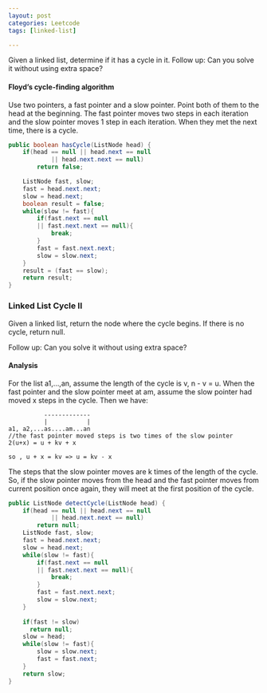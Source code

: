 ```yaml
---
layout: post
categories: Leetcode
tags: [linked-list]

---
```


Given a linked list, determine if it has a cycle in it. Follow up: Can you solve it without using extra space?

#### Floyd’s cycle-finding algorithm

Use two pointers, a fast pointer and a slow pointer. Point both of them to the head at the beginning.
The fast pointer moves two steps in each iteration and the slow pointer moves 1 step in each iteration.
When they met the next time, there is a cycle.

```java
public boolean hasCycle(ListNode head) {
    if(head == null || head.next == null 
            || head.next.next == null)
        return false;

    ListNode fast, slow;
    fast = head.next.next; 
    slow = head.next;
    boolean result = false;
    while(slow != fast){
        if(fast.next == null 
        || fast.next.next == null){
            break;
        }
        fast = fast.next.next; 
        slow = slow.next;           
    }
    result = (fast == slow);
    return result;
}
```

### Linked List Cycle II

Given a linked list, return the node where the cycle begins. If there is no cycle, return null. 

Follow up: Can you solve it without using extra space?

#### Analysis

For the list a1,…,an, assume the length of the cycle is v, n - v = u. When the fast pointer and the 
slow pointer meet at am, assume the slow pointer had moved x steps in the cycle. Then we have:

```
          -------------
          |           |
a1, a2,...as....am...an
//the fast pointer moved steps is two times of the slow pointer
2(u+x) = u + kv + x

so , u + x = kv => u = kv - x
```

The steps that the slow pointer moves are k times of the length of the cycle.
So, if the slow pointer moves from the head and the fast pointer moves from current position once again, 
they will meet at the first position of the cycle.

```java
public ListNode detectCycle(ListNode head) {
    if(head == null || head.next == null 
            || head.next.next == null)
        return null;
    ListNode fast, slow;
    fast = head.next.next; 
    slow = head.next;
    while(slow != fast){
        if(fast.next == null 
        || fast.next.next == null){
            break;
        }
        fast = fast.next.next; 
        slow = slow.next;           
    }
    
    if(fast != slow) 
      return null;
    slow = head;
    while(slow != fast){
        slow = slow.next;
        fast = fast.next;
    }
    return slow;
}
```
